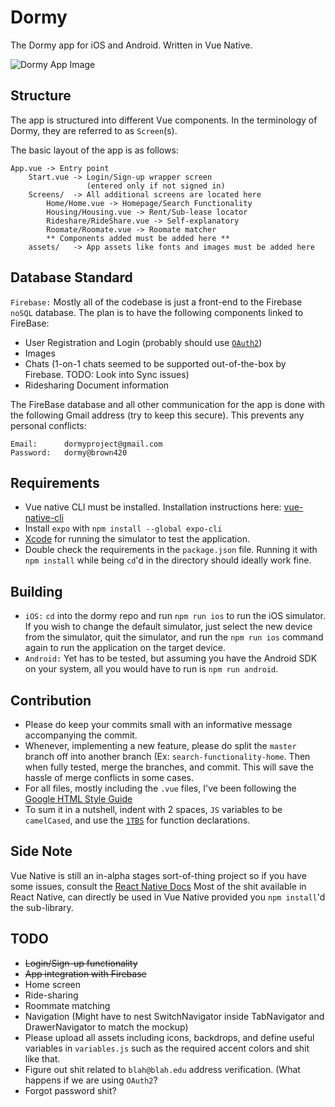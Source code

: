 # Dormy 

The Dormy app for iOS and Android. Written in Vue Native.

![Dormy App Image](https://user-images.githubusercontent.com/20383602/79877510-f2205a00-8409-11ea-9c20-688f5a7a99e6.jpg)

## Structure
The app is structured into different Vue components. In the terminology of Dormy, they are referred to as `Screen`(s).

The basic layout of the app is as follows:
```
App.vue -> Entry point
    Start.vue -> Login/Sign-up wrapper screen
                 (entered only if not signed in)
    Screens/  -> All additional screens are located here
        Home/Home.vue -> Homepage/Search Functionality
        Housing/Housing.vue -> Rent/Sub-lease locator
        Rideshare/RideShare.vue -> Self-explanatory
        Roomate/Roomate.vue -> Roomate matcher
        ** Components added must be added here **
    assets/   -> App assets like fonts and images must be added here
```

## Database Standard
`Firebase:` Mostly all of the codebase is just a front-end to the Firebase `noSQL` database. The plan is to have the following components linked to FireBase:
* User Registration and Login (probably should use [`OAuth2`](https://oauth.net/2/))
* Images
* Chats (1-on-1 chats seemed to be supported out-of-the-box by Firebase. TODO: Look into Sync issues)
* Ridesharing Document information

The FireBase database and all other communication for the app is done with the following Gmail address (try to keep this secure). This prevents any personal conflicts:
```
Email: 		dormyproject@gmail.com
Password: 	dormy@brown420
```

## Requirements
* Vue native CLI must be installed. Installation instructions here: [vue-native-cli](https://vue-native.io/docs/installation.html)
* Install `expo` with `npm install --global expo-cli`
* [Xcode](https://apps.apple.com/us/app/xcode/id497799835?mt=12) for running the simulator to test the application.
* Double check the requirements in the `package.json` file. Running it with `npm install` while being `cd`'d in the directory should ideally work fine.

## Building 
* `iOS:` `cd` into the dormy repo and run `npm run ios` to run the iOS simulator. If you wish to change the default simulator, just select the new device from the simulator, quit the simulator, and run the `npm run ios` command again to run the application on the target device.
* `Android:` Yet has to be tested, but assuming you have the Android SDK on your system, all you would have to run is `npm run android`.

## Contribution 
* Please do keep your commits small with an informative message accompanying the commit.
* Whenever, implementing a new feature, please do split the `master` branch off into another branch (Ex: `search-functionality-home`. Then when fully tested, merge the branches, and commit. This will save the hassle of merge conflicts in some cases.
* For all files, mostly including the `.vue` files, I've been following the [Google HTML Style Guide](https://google.github.io/styleguide/htmlcssguide.html)
* To sum it in a nutshell, indent with 2 spaces, `JS` variables to be `camelCased`, 
and use the [`1TBS`](https://en.wikipedia.org/wiki/Indentation_style#Variant:_1TBS_(OTBS)) for function declarations.

## Side Note
Vue Native is still an in-alpha stages sort-of-thing project so if you have some issues, consult the [React Native Docs](https://reactnative.dev/docs/getting-started)
Most of the shit available in React Native, can directly be used in Vue Native provided you `npm install`'d the sub-library.


## TODO
* ~~Login/Sign-up functionality~~
* ~~App integration with Firebase~~
* Home screen
* Ride-sharing
* Roommate matching
* Navigation (Might have to nest SwitchNavigator inside TabNavigator and DrawerNavigator to match the mockup)
* Please upload all assets including icons, backdrops, and define useful variables in `variables.js` such as the required accent colors and shit like that.
* Figure out shit related to `blah@blah.edu` address verification. (What happens if we are using `OAuth2`?
* Forgot password shit?

